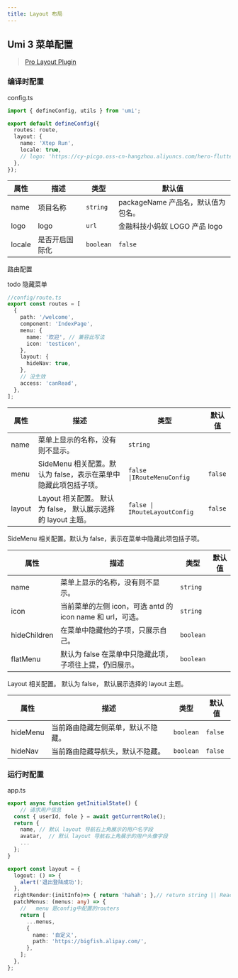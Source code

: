 ```yaml
---
title: Layout 布局
---
```


## Umi 3 菜单配置

> [Pro Layout Plugin](https://github.com/umijs/plugin-layout)

### 编译时配置

config.ts

```ts
import { defineConfig, utils } from 'umi';

export default defineConfig({
  routes: route,
  layout: {
    name: 'Xtep Run',
    locale: true,
    // logo: 'https://cy-picgo.oss-cn-hangzhou.aliyuncs.com/hero-flutter.jpg',
  },
});
```

| 属性   | 描述           | 类型      | 默认值                             |
| ------ | -------------- | --------- | ---------------------------------- |
| name   | 项目名称       | `string`  | packageName 产品名，默认值为包名。 |
| logo   | logo           | `url`     | 金融科技小蚂蚁 LOGO 产品 logo      |
| locale | 是否开启国际化 | `boolean` | `false`                            |

路由配置

todo 隐藏菜单

```ts
//config/route.ts
export const routes = [
  {
    path: '/welcome',
    component: 'IndexPage',
    menu: {
      name: '欢迎', // 兼容此写法
      icon: 'testicon',
    },
    layout: {
      hideNav: true,
    },
    // 没生效
    access: 'canRead',
  },
];
```

| 属性 | 描述 | 类型 | 默认值 |
| --- | --- | --- | --- |
| name | 菜单上显示的名称，没有则不显示。 | `string` |  |
| menu | SideMenu 相关配置。默认为 false，表示在菜单中隐藏此项包括子项。 | `false \|IRouteMenuConfig` | `false` |
| layout | Layout 相关配置。 默认为 false， 默认展示选择的 layout 主题。 | `false \| IRouteLayoutConfig` | `false` |

SideMenu 相关配置。默认为 false，表示在菜单中隐藏此项包括子项。

| 属性         | 描述                                                       | 类型      | 默认值 |
| ------------ | ---------------------------------------------------------- | --------- | ------ |
| name         | 菜单上显示的名称，没有则不显示。                           | `string`  |        |
| icon         | 当前菜单的左侧 icon，可选 antd 的 icon name 和 url，可选。 | `string`  |        |
| hideChildren | 在菜单中隐藏他的子项，只展示自己。                         | `boolean` |        |
| flatMenu     | 默认为 false 在菜单中只隐藏此项，子项往上提，仍旧展示。    | `boolean` |        |

Layout 相关配置。 默认为 false， 默认展示选择的 layout 主题。

| 属性     | 描述                               | 类型      | 默认值  |
| -------- | ---------------------------------- | --------- | ------- |
| hideMenu | 当前路由隐藏左侧菜单，默认不隐藏。 | `boolean` | `false` |
| hideNav  | 当前路由隐藏导航头，默认不隐藏。   | `boolean` | `false` |

### 运行时配置

app.ts

```ts
export async function getInitialState() {
    // 请求用户信息
  const { userId, fole } = await getCurrentRole();
  return {
    name, // 默认 layout 导航右上角展示的用户名字段
    avatar,  // 默认 layout 导航右上角展示的用户头像字段
    ...
  };
}

export const layout = {
  logout: () => {
    alert('退出登陆成功');
  },
  rightRender:(initInfo)=> { return 'hahah'; },// return string || ReactNode;
  patchMenus: (menus: any) => {
    //   menu 是config中配置的routers
    return [
      ...menus,
      {
        name: '自定义',
        path: 'https://bigfish.alipay.com/',
      },
    ];
  },
};
```

<code src="./demo/layout.tsx" />
